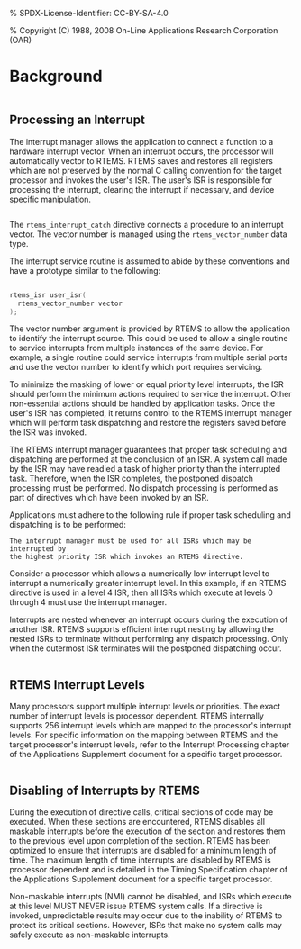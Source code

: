 % SPDX-License-Identifier: CC-BY-SA-4.0

% Copyright (C) 1988, 2008 On-Line Applications Research Corporation (OAR)

# Background

```{index} interrupt processing
```

## Processing an Interrupt

The interrupt manager allows the application to connect a function to a
hardware interrupt vector. When an interrupt occurs, the processor will
automatically vector to RTEMS. RTEMS saves and restores all registers which
are not preserved by the normal C calling convention for the target processor
and invokes the user's ISR. The user's ISR is responsible for processing the
interrupt, clearing the interrupt if necessary, and device specific
manipulation.

```{index} rtems_vector_number
```

The `rtems_interrupt_catch` directive connects a procedure to an interrupt
vector. The vector number is managed using the `rtems_vector_number` data
type.

The interrupt service routine is assumed to abide by these conventions and have
a prototype similar to the following:

```{index} rtems_isr
```

```c
rtems_isr user_isr(
  rtems_vector_number vector
);
```

The vector number argument is provided by RTEMS to allow the application to
identify the interrupt source. This could be used to allow a single routine to
service interrupts from multiple instances of the same device. For example, a
single routine could service interrupts from multiple serial ports and use the
vector number to identify which port requires servicing.

To minimize the masking of lower or equal priority level interrupts, the ISR
should perform the minimum actions required to service the interrupt. Other
non-essential actions should be handled by application tasks. Once the user's
ISR has completed, it returns control to the RTEMS interrupt manager which will
perform task dispatching and restore the registers saved before the ISR was
invoked.

The RTEMS interrupt manager guarantees that proper task scheduling and
dispatching are performed at the conclusion of an ISR. A system call made by
the ISR may have readied a task of higher priority than the interrupted task.
Therefore, when the ISR completes, the postponed dispatch processing must be
performed. No dispatch processing is performed as part of directives which
have been invoked by an ISR.

Applications must adhere to the following rule if proper task scheduling and
dispatching is to be performed:

```{note}
The interrupt manager must be used for all ISRs which may be interrupted by
the highest priority ISR which invokes an RTEMS directive.
```

Consider a processor which allows a numerically low interrupt level to
interrupt a numerically greater interrupt level. In this example, if an RTEMS
directive is used in a level 4 ISR, then all ISRs which execute at levels 0
through 4 must use the interrupt manager.

Interrupts are nested whenever an interrupt occurs during the execution of
another ISR. RTEMS supports efficient interrupt nesting by allowing the nested
ISRs to terminate without performing any dispatch processing. Only when the
outermost ISR terminates will the postponed dispatching occur.

```{index} interrupt levels
```

## RTEMS Interrupt Levels

Many processors support multiple interrupt levels or priorities. The exact
number of interrupt levels is processor dependent. RTEMS internally supports
256 interrupt levels which are mapped to the processor's interrupt levels. For
specific information on the mapping between RTEMS and the target processor's
interrupt levels, refer to the Interrupt Processing chapter of the Applications
Supplement document for a specific target processor.

```{index} disabling interrupts
```

## Disabling of Interrupts by RTEMS

During the execution of directive calls, critical sections of code may be
executed. When these sections are encountered, RTEMS disables all maskable
interrupts before the execution of the section and restores them to the
previous level upon completion of the section. RTEMS has been optimized to
ensure that interrupts are disabled for a minimum length of time. The maximum
length of time interrupts are disabled by RTEMS is processor dependent and is
detailed in the Timing Specification chapter of the Applications Supplement
document for a specific target processor.

Non-maskable interrupts (NMI) cannot be disabled, and ISRs which execute at
this level MUST NEVER issue RTEMS system calls. If a directive is invoked,
unpredictable results may occur due to the inability of RTEMS to protect its
critical sections. However, ISRs that make no system calls may safely execute
as non-maskable interrupts.
